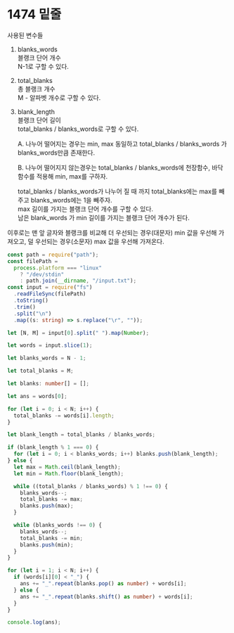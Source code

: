# 1474 밑줄

사용된 변수들

1. blanks_words  
   블랭크 단어 개수  
   N-1로 구할 수 있다.

2. total_blanks  
   총 블랭크 개수  
   M - 알파벳 개수로 구할 수 있다.

3. blank_length  
   블랭크 단어 길이  
   total_blanks / blanks_words로 구할 수 있다.

   A. 나누어 떨어지는 경우는 min, max 동일하고 total_blanks / blanks_words 가 blanks_words만큼 존재한다.

   B. 나누어 떨어지지 않는경우는 total_blanks / blanks_words에 천장함수, 바닥함수를 적용해 min, max를 구하자.

   total_blanks / blanks_words가 나누어 질 때 까지 total_blanks에는 max를 빼주고 blanks_words에는 1을 빼주자.  
   max 길이를 가지는 블랭크 단어 개수를 구할 수 있다.  
   남은 blank_words 가 min 길이를 가지는 블랭크 단어 개수가 된다.

이후로는 맨 앞 글자와 블랭크를 비교해 더 우선되는 경우(대문자) min 값을 우선해 가져오고, 덜 우선되는 경우(소문자) max 값을 우선해 가져온다.

```typescript
const path = require("path");
const filePath =
  process.platform === "linux"
    ? "/dev/stdin"
    : path.join(__dirname, "/input.txt");
const input = require("fs")
  .readFileSync(filePath)
  .toString()
  .trim()
  .split("\n")
  .map((s: string) => s.replace("\r", ""));

let [N, M] = input[0].split(" ").map(Number);

let words = input.slice(1);

let blanks_words = N - 1;

let total_blanks = M;

let blanks: number[] = [];

let ans = words[0];

for (let i = 0; i < N; i++) {
  total_blanks -= words[i].length;
}

let blank_length = total_blanks / blanks_words;

if (blank_length % 1 === 0) {
  for (let i = 0; i < blanks_words; i++) blanks.push(blank_length);
} else {
  let max = Math.ceil(blank_length);
  let min = Math.floor(blank_length);

  while ((total_blanks / blanks_words) % 1 !== 0) {
    blanks_words--;
    total_blanks -= max;
    blanks.push(max);
  }

  while (blanks_words !== 0) {
    blanks_words--;
    total_blanks -= min;
    blanks.push(min);
  }
}

for (let i = 1; i < N; i++) {
  if (words[i][0] < "_") {
    ans += "_".repeat(blanks.pop() as number) + words[i];
  } else {
    ans += "_".repeat(blanks.shift() as number) + words[i];
  }
}

console.log(ans);
```
